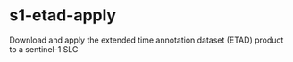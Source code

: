 # s1-etad-apply
Download and apply the extended time annotation dataset (ETAD) product to a sentinel-1 SLC
